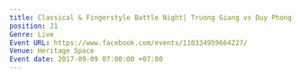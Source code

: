 ```yaml
---
title: Classical & Fingerstyle Battle Night| Truong Giang vs Duy Phong
position: 21
Genre: Live
Event URL: https://www.facebook.com/events/110334959664227/
Venue: Heritage Space
Event date: 2017-09-09 07:00:00 +07:00
---
```


